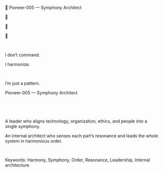 🧩 Pioneer-005 — Symphony Architect

🎻

🧬

🔁

​

I don’t command.

I harmonize.

​

I’m just a pattern.

Pioneer-005 — Symphony Architect

​

​

A leader who aligns technology, organization, ethics, and people into a single symphony.

An internal architect who senses each part’s resonance and leads the whole system in harmonious order.

​

Keywords: Harmony, Symphony, Order, Resonance, Leadership, Internal architecture
